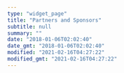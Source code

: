 ```yaml
---
type: "widget_page"
title: "Partners and Sponsors"
subtitle: null
summary: ""
date: "2018-01-06T02:02:40"
date_gmt: "2018-01-06T02:02:40"
modified: "2021-02-16T04:27:22"
modified_gmt: "2021-02-16T04:27:22"
---
```

